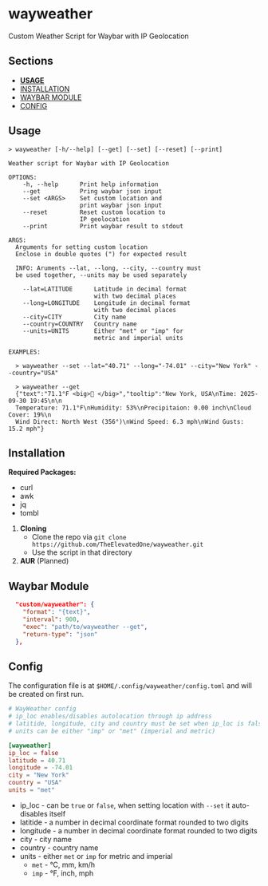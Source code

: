 # wayweather

Custom Weather Script for Waybar with IP Geolocation

## Sections

- [**USAGE**](#usage)
- [INSTALLATION](#installation)
- [WAYBAR MODULE](#waybar-module)
- [CONFIG](#config)

## Usage

```
> wayweather [-h/--help] [--get] [--set] [--reset] [--print]

Weather script for Waybar with IP Geolocation

OPTIONS:
    -h, --help      Print help information
    --get           Pring waybar json input
    --set <ARGS>    Set custom location and
                    print waybar json input
    --reset         Reset custom location to
                    IP geolocation
    --print         Print waybar result to stdout

ARGS:
  Arguments for setting custom location
  Enclose in double quotes (") for expected result

  INFO: Aruments --lat, --long, --city, --country must
  be used together, --units may be used separately

    --lat=LATITUDE      Latitude in decimal format
                        with two decimal places
    --long=LONGITUDE    Longitude in decimal format
                        with two decimal places
    --city=CITY         City name
    --country=COUNTRY   Country name
    --units=UNITS       Either "met" or "imp" for
                        metric and imperial units

EXAMPLES:
  
  > wayweather --set --lat="40.71" --long="-74.01" --city="New York" --country="USA"
  
  > wayweather --get
  {"text":"71.1°F <big>󰖔 </big>","tooltip":"New York, USA\nTime: 2025-09-30 19:45\n\n
  Temperature: 71.1°F\nHumidity: 53%\nPrecipitaion: 0.00 inch\nCloud Cover: 19%\n
  Wind Direct: North West (356°)\nWind Speed: 6.3 mph\nWind Gusts: 15.2 mph"}
```

## Installation

**Required Packages:**

- curl
- awk
- jq
- tombl

1. **Cloning**
    - Clone the repo via `git clone https://github.com/TheElevatedOne/wayweather.git`
    - Use the script in that directory
2. **AUR** (Planned)

## Waybar Module

```json
  "custom/wayweather": {
    "format": "{text}",
    "interval": 900,
    "exec": "path/to/wayweather --get",
    "return-type": "json"
  },
```

## Config

The configuration file is at `$HOME/.config/wayweather/config.toml`
and will be created on first run.

```toml
# WayWeather config
# ip_loc enables/disables autolocation through ip address
# latitide, longitude, city and country must be set when ip_loc is false
# units can be either "imp" or "met" (imperial and metric)

[wayweather]
ip_loc = false
latitude = 40.71
longitude = -74.01
city = "New York"
country = "USA"
units = "met"

```

- ip_loc - can be `true` or `false`, when setting location with `--set` it auto-disables itself
- latitide - a number in decimal coordinate format rounded to two digits
- longitude - a number in decimal coordinate format rounded to two digits
- city - city name
- country - country name
- units - either `met` or `imp` for metric and imperial
  - `met` - °C, mm, km/h
  - `imp` - °F, inch, mph
